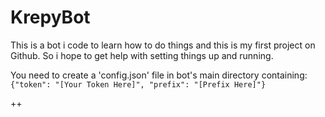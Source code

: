 # KrepyBot

This is a bot i code to learn how to do things and this is my first project on Github. So i hope to get help with setting things up and running.


You need to create a 'config.json' file in bot's main directory containing:
`{"token": "[Your Token Here]", "prefix": "[Prefix Here]"}`

++
